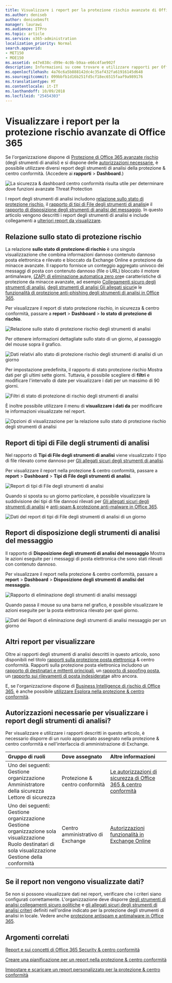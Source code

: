 ```yaml
---
title: Visualizzare i report per la protezione rischio avanzate di Office 365
ms.author: deniseb
author: denisebmsft
manager: laurawi
ms.audience: ITPro
ms.topic: article
ms.service: o365-administration
localization_priority: Normal
search.appverid:
- MET150
- MOE150
ms.assetid: e47e838c-d99e-4c0b-b9aa-e66c4fae902f
description: Informazioni su come trovare e utilizzare rapporti per Office 365 avanzate protezione da minacce per la protezione &amp; centro conformità.
ms.openlocfilehash: 4a76c6a5b888142dc4c35af432fa61916145d648
ms.sourcegitcommit: 099bbfb1d16b251fd5cf18ec6515faaf9a989176
ms.translationtype: MT
ms.contentlocale: it-IT
ms.lasthandoff: 10/09/2018
ms.locfileid: "25454303"
---
```

# <a name="view-reports-for-office-365-advanced-threat-protection"></a>Visualizzare i report per la protezione rischio avanzate di Office 365

Se l'organizzazione dispone di [Protezione di Office 365 avanzate rischio](office-365-atp.md) (degli strumenti di analisi) e si dispone delle [autorizzazioni necessarie](#what-permissions-are-needed-to-view-these-reports), è possibile utilizzare diversi report degli strumenti di analisi della protezione &amp; centro conformità. (Accedere ai **rapporti** \> **Dashboard**.)
  
![La sicurezza &amp; dashboard centro conformità risulta utile per determinare dove funzioni avanzate Threat Protection](media/6b213d34-adbb-44af-8549-be9a7e2db087.png)
  
I report degli strumenti di analisi includono [relazione sullo stato di protezione rischio](#threat-protection-status-report), il [rapporto di tipi di File degli strumenti di analisi](#atp-file-types-report)e il [rapporto di disposizione degli strumenti di analisi del messaggio](#atp-message-disposition-report). In questo articolo vengono descritti i report degli strumenti di analisi e include collegamenti a [ulteriori report da visualizzare](#additional-reports-to-view).
  
## <a name="threat-protection-status-report"></a>Relazione sullo stato di protezione rischio

La relazione **sullo stato di protezione di rischio** è una singola visualizzazione che combina informazioni dannoso contenuto dannoso posta elettronica e rilevato e bloccato da Exchange Online e protezione da minacce avanzate. Il rapporto fornisce un conteggio aggregato univoco dei messaggi di posta con contenuto dannoso (file o URL) bloccato il motore antimalware, [(ZAP) di eliminazione automatica zero ore](zero-hour-auto-purge.md)e caratteristiche di protezione da minacce avanzate, ad esempio [Collegamenti sicuro degli strumenti di analisi](atp-safe-links.md), [degli strumenti di analisi Gli allegati sicuri](atp-safe-attachments.md)e le [funzionalità di protezione anti-phishing degli strumenti di analisi in Office 365](atp-anti-phishing.md).
  
Per visualizzare il report di stato protezione rischio, in sicurezza &amp; centro conformità, passare a **report** \> **Dashboard** \> **lo stato di protezione di rischio**.
  
![Relazione sullo stato di protezione rischio degli strumenti di analisi](media/6bdd41eb-62e0-423b-9fd4-d1d5baf0cbd5.png)
  
Per ottenere informazioni dettagliate sullo stato di un giorno, al passaggio del mouse sopra il grafico.
  
![Dati relativi allo stato di protezione rischio degli strumenti di analisi di un giorno](media/d5c2c6ad-c002-4985-a032-c866e46fdea8.png)
  
Per impostazione predefinita, il rapporto di stato protezione rischio Mostra dati per gli ultimi sette giorni. Tuttavia, è possibile scegliere di **filtri** e modificare l'intervallo di date per visualizzare i dati per un massimo di 90 giorni. 
  
![Filtri di stato di protezione di rischio degli strumenti di analisi](media/4f703369-642b-402b-9758-b9c828283410.png)
  
È inoltre possibile utilizzare il menu di **visualizzare i dati da** per modificare le informazioni visualizzate nel report. 
  
![Opzioni di visualizzazione per la relazione sullo stato di protezione rischio degli strumenti di analisi](media/4959bf8c-d192-4542-b00b-184e101e7513.png)
  
## <a name="atp-file-types-report"></a>Report di tipi di File degli strumenti di analisi

Nel rapporto di **Tipi di File degli strumenti di analisi** viene visualizzato il tipo di file rilevato come dannoso per [Gli allegati sicuri degli strumenti di analisi](atp-safe-attachments.md).
  
Per visualizzare il report nella protezione &amp; centro conformità, passare a **report** \> **Dashboard** \> **Tipi di File degli strumenti di analisi**.
  
![Report di tipi di File degli strumenti di analisi](media/6e3f5d33-79aa-4b2d-938c-6ef135d9e54c.png)
  
Quando si sposta su un giorno particolare, è possibile visualizzare la suddivisione dei tipi di file dannosi rilevati per [Gli allegati sicuri degli strumenti di analisi](atp-safe-attachments.md) e [anti-spam &amp; protezione anti-malware in Office 365](anti-spam-and-anti-malware-protection.md).
  
![Dati del report di tipi di File degli strumenti di analisi di un giorno](media/10d18428-699a-41d2-a73e-be3a8214ada1.png)
  
## <a name="atp-message-disposition-report"></a>Report di disposizione degli strumenti di analisi del messaggio

Il rapporto di **Disposizione degli strumenti di analisi del messaggio** Mostra le azioni eseguite per i messaggi di posta elettronica che sono stati rilevati con contenuto dannoso. 
  
Per visualizzare il report nella protezione &amp; centro conformità, passare a **report** \> **Dashboard** \> **Disposizione degli strumenti di analisi del messaggio**.
  
![Rapporto di eliminazione degli strumenti di analisi messaggi](media/b0ff65c4-53d3-496d-bafa-8937a5eb69e5.png)
  
Quando passa il mouse su una barra nel grafico, è possibile visualizzare le azioni eseguite per la posta elettronica rilevato per quel giorno.
  
![Dati del Report di eliminazione degli strumenti di analisi messaggio per un giorno](media/68d2beb8-4b30-48c4-8ba6-5e8ab88ae456.png)
  
## <a name="additional-reports-to-view"></a>Altri report per visualizzare

Oltre ai rapporti degli strumenti di analisi descritti in questo articolo, sono disponibili nel titolo [rapporti sulla protezione posta elettronica](view-email-security-reports.md) &amp; centro conformità. Rapporti sulla protezione posta elettronica includono un [rapporto di destinatari e mittenti principali](view-email-security-reports.md#top-senders-and-recipients-report), un [rapporto di spoofing posta](view-email-security-reports.md#spoof-mail-report), un [rapporto sui rilevamenti di posta indesiderata](view-email-security-reports.md#spam-detections-report)e altro ancora.
  
E, se l'organizzazione dispone di [Business Intelligence di rischio di Office 365](office-365-ti.md), è anche possibile [utilizzare Esplora nella protezione &amp; centro conformità](use-explorer-in-security-and-compliance.md).
  
## <a name="what-permissions-are-needed-to-view-the-atp-reports"></a>Autorizzazioni necessarie per visualizzare i report degli strumenti di analisi?

Per visualizzare e utilizzare i rapporti descritti in questo articolo, è necessario disporre di un ruolo appropriato assegnato nella protezione &amp; centro conformità e nell'interfaccia di amministrazione di Exchange.
  
|**Gruppo di ruoli**|**Dove assegnato**|**Altre informazioni**|
|:-----|:-----|:-----|
| Uno dei seguenti:  <br/>  Gestione organizzazione  <br/>  Amministratore della sicurezza  <br/>  Lettore di sicurezza  <br/> |Protezione &amp; centro conformità  <br/> |[Le autorizzazioni di sicurezza di Office 365 &amp; centro conformità](permissions-in-the-security-and-compliance-center.md) <br/> |
| Uno dei seguenti:  <br/>  Gestione organizzazione  <br/>  Gestione organizzazione sola visualizzazione  <br/>  Ruolo destinatari di sola visualizzazione  <br/>  Gestione della conformità  <br/> |Centro amministrativo di Exchange  <br/> |[Autorizzazioni funzionalità in Exchange Online](https://technet.microsoft.com/library/jj200673%28v=exchg.150%29.aspx) <br/> |
   
## <a name="what-if-the-reports-arent-showing-data"></a>Se il report non vengono visualizzate dati?

Se non si possono visualizzare dati nei report, verificare che i criteri siano configurati correttamente. L'organizzazione deve disporre [degli strumenti di analisi collegamenti sicuro politiche](set-up-atp-safe-links-policies.md) e [gli allegati sicuri degli strumenti di analisi criteri](set-up-atp-safe-attachments-policies.md) definiti nell'ordine indicato per la protezione degli strumenti di analisi in locale. Vedere anche [protezione antispam e antimalware in Office 365](anti-spam-and-anti-malware-protection.md).
  
## <a name="related-topics"></a>Argomenti correlati

[Report e sui concetti di Office 365 Security &amp; centro conformità](reports-and-insights-in-security-and-compliance.md)
  
[Creare una pianificazione per un report nella protezione &amp; centro conformità](create-a-schedule-for-a-report.md)
  
[Impostare e scaricare un report personalizzato per la protezione &amp; centro conformità](set-up-and-download-a-custom-report.md)
  

